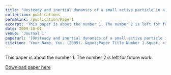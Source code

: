```yaml
---
title: "Unsteady and inertial dynamics of a small active particle in a fluid"
collection: publications
permalink: /publication/Paper1
excerpt: 'This paper is about the number 1. The number 2 is left for future work.'
date: 2009-10-01
venue: 'Journal 1'
paperurl: '[Unsteady and inertial dynamics of a small active particle in a fluid](https://journals.aps.org/prfluids/abstract/10.1103/PhysRevFluids.7.044304)'
citation: 'Your Name, You. (2009). &quot;Paper Title Number 1.&quot; <i>Journal 1</i>. 1(1).'
---
```

This paper is about the number 1. The number 2 is left for future work.

[Download paper here](https://journals.aps.org/prfluids/pdf/10.1103/PhysRevFluids.7.044304)
